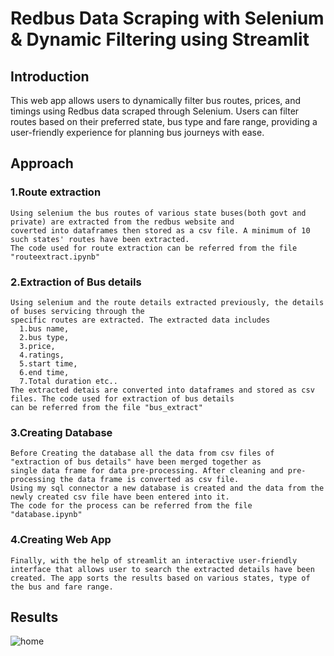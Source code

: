# Redbus Data Scraping with Selenium & Dynamic Filtering using Streamlit
## Introduction
  This web app allows users to dynamically filter bus routes, prices, and timings using Redbus data scraped through Selenium.
  Users can filter routes based on their preferred state, bus type and fare range, providing a user-friendly experience for planning bus journeys with ease.
## Approach
  ### 1.Route extraction
    Using selenium the bus routes of various state buses(both govt and private) are extracted from the redbus website and 
    coverted into dataframes then stored as a csv file. A minimum of 10 such states' routes have been extracted. 
    The code used for route extraction can be referred from the file "routeextract.ipynb"
  ### 2.Extraction of Bus details
    Using selenium and the route details extracted previously, the details of buses servicing through the 
    specific routes are extracted. The extracted data includes 
      1.bus name, 
      2.bus type, 
      3.price, 
      4.ratings, 
      5.start time, 
      6.end time,
      7.Total duration etc..
    The extracted detais are converted into dataframes and stored as csv files. The code used for extraction of bus details
    can be referred from the file "bus_extract"
  ### 3.Creating Database
    Before Creating the database all the data from csv files of "extraction of bus details" have been merged together as 
    single data frame for data pre-processing. After cleaning and pre-processing the data frame is converted as csv file.
    Using my sql connector a new database is created and the data from the newly created csv file have been entered into it.
    The code for the process can be referred from the file "database.ipynb"
  ### 4.Creating Web App
    Finally, with the help of streamlit an interactive user-friendly interface that allows user to search the extracted details have been
    created. The app sorts the results based on various states, type of the bus and fare range.
## Results
  
  ![home](/.secrets/Screenshot(17))
